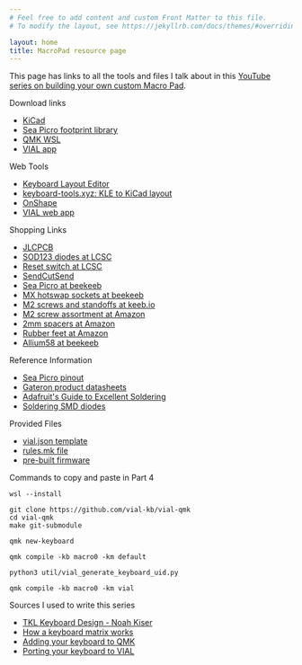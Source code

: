 ```yaml
---
# Feel free to add content and custom Front Matter to this file.
# To modify the layout, see https://jekyllrb.com/docs/themes/#overriding-theme-defaults

layout: home
title: MacroPad resource page
---
```

This page has links to all the tools and files I talk about in this [YouTube series on building your own custom Macro Pad](https://youtube.com).

Download links
 - [KiCad](https://kicad.org)
 - [Sea Picro footprint library](https://github.com/joshajohnson/sea-picro-footprints)
 - [QMK WSL](https://wsl.qmk.fm)
 - [VIAL app](https://get.vial.today/download)
 
 Web Tools
 - [Keyboard Layout Editor](https://keyboard-layout-editor.com)
 - [keyboard-tools.xyz: KLE to KiCad layout](https://keyboard-tools.xyz)
 - [OnShape](https://onshape.com)
 - [VIAL web app](https://vial.rocks)

Shopping Links
 - [JLCPCB](https://jlcpcb.com)
 - [SOD123 diodes at LCSC](https://www.lcsc.com/product-detail/Switching-Diodes_ST-Semtech-1N4148W_C81598.html)
 - [Reset switch at LCSC](https://www.lcsc.com/product-detail/Switching-Diode_ST-Semtech-1N4148W_C81598.html)
 - [SendCutSend](https://sendcutsend.com)
 - [Sea Picro at beekeeb](https://shop.beekeeb.com/product/sea-picro)
 - [MX hotswap sockets at beekeeb](https://shop.beekeeb.com/product/gateron-mx-hotswap-socket/)
 - [M2 screws and standoffs at keeb.io](https://keeb.io/products/m2-screws-and-standoffs)
 - [M2 screw assortment at Amazon](https://www.amazon.com/dp/B08FMNNFLN)
 - [2mm spacers at Amazon](https://www.amazon.com/gp/product/B07L7JVVFJ)
 - [Rubber feet at Amazon](https://www.amazon.com/dp/B07G8926LH)
 - [Allium58 at beekeeb](https://shop.beekeeb.com/product/allium58-glp-wired-kit/)
 
 Reference Information
 - [Sea Picro pinout](https://joshajohnson.com/sea-picro/#pinout)
 - [Gateron product datasheets](https://www.gateron.co/pages/product-datasheet)
 - [Adafruit's Guide to Excellent Soldering](https://learn.adafruit.com/adafruit-guide-excellent-soldering/tools)
 - [Soldering SMD diodes](https://www.youtube.com/watch?app=desktop&v=Jpj3tilIaik)

 Provided Files
 - [vial.json template](vial.json)
 - [rules.mk file](rules.mk)
 - [pre-built firmware](macro0_vial.uf2)

 Commands to copy and paste in Part 4

    wsl --install

    git clone https://github.com/vial-kb/vial-qmk
    cd vial-qmk
    make git-submodule

    qmk new-keyboard

    qmk compile -kb macro0 -km default

    python3 util/vial_generate_keyboard_uid.py

    qmk compile -kb macro0 -km vial

 
Sources I used to write this series
 - [TKL Keyboard Design - Noah Kiser](https://www.youtube.com/watch?v=6Z49bynRqj8)
 - [How a keyboard matrix works](https://docs.qmk.fm/how_a_matrix_works)
 - [Adding your keyboard to QMK](https://docs.qmk.fm/porting_your_keyboard_to_qmk)
 - [Porting your keyboard to VIAL](https://get.vial.today/docs/porting-to-via.html)
